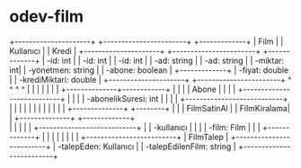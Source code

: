 # odev-film
  +---------------------+              +-----------------------+         +-------------+
  |       Film          |              |        Kullanıcı       |         |   Kredi     |
  +---------------------+              +-----------------------+         +-------------+
  | -id: int            |              | -id: int              |         | -id: int    |
  | -ad: string         |              | -ad: string           |         | -miktar: int|
  | -yönetmen: string   |              | -abone: boolean       |         +-------------+
  | -fiyat: double      |              | -krediMiktari: double |
  +---------------------+              +-----------------------+         ^          ^
          ^                                          ^                    |          |
          |                                          |                    |          |
          |                           +--------------+------------+       |          |
          |                           |            Abone           |       |          |
          |                           +---------------------------+       |          |
          |                           | -abonelikSuresi: int       |       |          |
          |                           +---------------------------+       |          |
          |                                                              |          |
          |                                                              |          |
          |                                                              |          |
          |                           +--------------+              +--------+     |
          |                           | FilmSatinAl  |              | FilmKiralama|    
          |                           +--------------+              +-------------+   
          |                           |              |              |             |
          +---------------------------+            |              | -kullanıcı  |
                                          |            |              | -film: Film |
                                          |            |              +-------------+
                                          |            |
                                          |            |
                                          |            |
                                          |            |
                                +-------------------------+
                                |      FilmTalep           |
                                +-------------------------+
                                | -talepEden: Kullanıcı    |
                                | -talepEdilenFilm: string |
                                +-------------------------+
